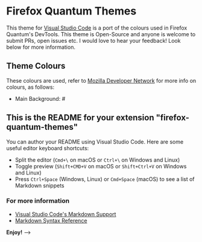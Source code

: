 # Firefox Quantum Themes

This theme for [Visual Studio Code](https://code.visualstudio.com) is a port of the colours used in Firefox Quantum's DevTools. This theme is Open-Source and anyone is welcome to submit PRs, open issues etc. I would love to hear your feedback! Look below for more information.

## Theme Colours

These colours are used, refer to [Mozilla Developer Network](https://developer.mozilla.org/en-US/docs/Tools/DevToolsColors) for more info on colours, as follows:
- Main Background: #

## This is the README for your extension "firefox-quantum-themes"
You can author your README using Visual Studio Code.  Here are some useful editor keyboard shortcuts:

* Split the editor (`Cmd+\` on macOS or `Ctrl+\` on Windows and Linux)
* Toggle preview (`Shift+CMD+V` on macOS or `Shift+Ctrl+V` on Windows and Linux)
* Press `Ctrl+Space` (Windows, Linux) or `Cmd+Space` (macOS) to see a list of Markdown snippets

### For more information
* [Visual Studio Code's Markdown Support](http://code.visualstudio.com/docs/languages/markdown)
* [Markdown Syntax Reference](https://help.github.com/articles/markdown-basics/)

**Enjoy!** -->
